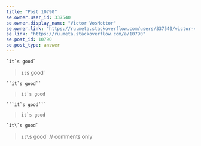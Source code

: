 ```yaml
---
title: "Post 10790"
se.owner.user_id: 337540
se.owner.display_name: "Victor VosMottor"
se.owner.link: "https://ru.meta.stackoverflow.com/users/337540/victor-vosmottor"
se.link: "https://ru.meta.stackoverflow.com/a/10790"
se.post_id: 10790
se.post_type: answer
---
```

<pre><code>`it`s good`
</code></pre>
<blockquote>
<p><code>it</code>s good`</p>
</blockquote>
<pre><code>``it`s good``
</code></pre>
<blockquote>
<p><code>it`s good</code></p>
</blockquote>
<pre><code>```it`s good```
</code></pre>
<blockquote>
<p><code>it`s good</code></p>
</blockquote>
<pre><code>`it\`s good`
</code></pre>
<blockquote>
<p><code>it\</code>s good` // comments only</p>
</blockquote>
